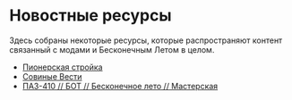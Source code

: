 # Новостные ресурсы

Здесь собраны некоторые ресурсы, которые распространяют контент связанный с модами и Бесконечным Летом в целом.

- [Пионерская стройка](https://vk.com/es_building)
- [Совиные Вести](https://vk.com/owls.news)
- [ПАЗ-410 // БОТ // Бесконечное лето // Мастерская](https://vk.com/paz410)
